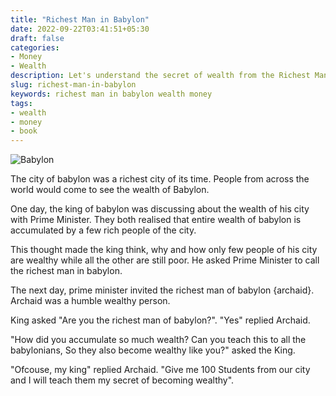 ```yaml
---
title: "Richest Man in Babylon"
date: 2022-09-22T03:41:51+05:30
draft: false
categories:
- Money
- Wealth
description: Let's understand the secret of wealth from the Richest Man in Babylon
slug: richest-man-in-babylon
keywords: richest man in babylon wealth money
tags:
- wealth
- money
- book
---
```


![Babylon](https://i.pinimg.com/originals/2b/a6/3a/2ba63ac80a7d73da4a07a51fcbc6bea8.jpg)

The city of babylon was a richest city of its time. People from across the world would come to see the wealth of Babylon.

One day, the king of babylon was discussing about the wealth of his city with Prime Minister. They both realised that entire wealth of babylon is accumulated by a few rich people of the city. 

This thought made the king think, why and how only few people of his city are wealthy while all the other are still poor. He asked Prime Minister to call the richest man in babylon. 

The next day, prime minister invited the richest man of babylon {archaid}. Archaid was a humble wealthy person. 

King asked "Are you the richest man of babylon?". "Yes" replied Archaid.

"How did you accumulate so much wealth? Can you teach this to all the babylonians, So they also become wealthy like you?" asked the King.

"Ofcouse, my king" replied Archaid. "Give me 100 Students from our city and I will teach them my secret of becoming wealthy".

